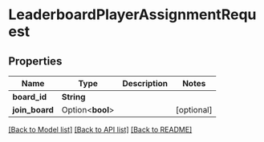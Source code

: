 # LeaderboardPlayerAssignmentRequest

## Properties

Name | Type | Description | Notes
------------ | ------------- | ------------- | -------------
**board_id** | **String** |  | 
**join_board** | Option<**bool**> |  | [optional]

[[Back to Model list]](../README.md#documentation-for-models) [[Back to API list]](../README.md#documentation-for-api-endpoints) [[Back to README]](../README.md)


